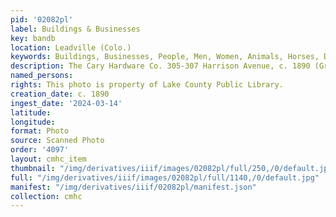 ```yaml
---
pid: '02082pl'
label: Buildings & Businesses
key: bandb
location: Leadville (Colo.)
keywords: Buildings, Businesses, People, Men, Women, Animals, Horses, Dogs, Wagons
description: The Cary Hardware Co. 305-307 Harrison Avenue, c. 1890 (Griswold Collection)
named_persons: 
rights: This photo is property of Lake County Public Library.
creation_date: c. 1890
ingest_date: '2024-03-14'
latitude: 
longitude: 
format: Photo
source: Scanned Photo
order: '4097'
layout: cmhc_item
thumbnail: "/img/derivatives/iiif/images/02082pl/full/250,/0/default.jpg"
full: "/img/derivatives/iiif/images/02082pl/full/1140,/0/default.jpg"
manifest: "/img/derivatives/iiif/02082pl/manifest.json"
collection: cmhc
---
```

